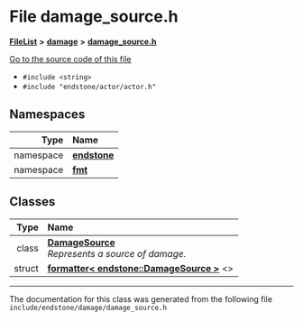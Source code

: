 

# File damage\_source.h



[**FileList**](files.md) **>** [**damage**](dir_d35032eb9ca22acb8eface5f2c8b6a35.md) **>** [**damage\_source.h**](damage__source_8h.md)

[Go to the source code of this file](damage__source_8h_source.md)



* `#include <string>`
* `#include "endstone/actor/actor.h"`













## Namespaces

| Type | Name |
| ---: | :--- |
| namespace | [**endstone**](namespaceendstone.md) <br> |
| namespace | [**fmt**](namespacefmt.md) <br> |


## Classes

| Type | Name |
| ---: | :--- |
| class | [**DamageSource**](classendstone_1_1DamageSource.md) <br>_Represents a source of damage._  |
| struct | [**formatter&lt; endstone::DamageSource &gt;**](structfmt_1_1formatter_3_01endstone_1_1DamageSource_01_4.md) &lt;&gt;<br> |



















































------------------------------
The documentation for this class was generated from the following file `include/endstone/damage/damage_source.h`

